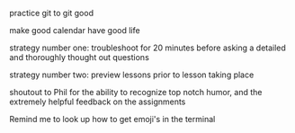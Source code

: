 practice git to git good

make good calendar have good life

strategy number one: troubleshoot for 20 minutes before asking a detailed and thoroughly thought out questions

strategy number two: preview lessons prior to lesson taking place

shoutout to Phil for the ability to recognize top notch humor, and the extremely helpful feedback on the assignments

Remind me to look up how to get emoji's in the terminal
